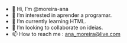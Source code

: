- 👋 Hi, I’m @moreira-ana
- 👀 I’m interested in  aprender a programar.
- 🌱 I’m currently learning  HTML.
- 💞️ I’m looking to collaborate on ideias.
- 📫 How to reach me : ana_moreira@live.com

<!---
moreira-ana/moreira-ana is a ✨ special ✨ repository because its `README.md` (this file) appears on your GitHub profile.
You can click the Preview link to take a look at your changes.
--->
